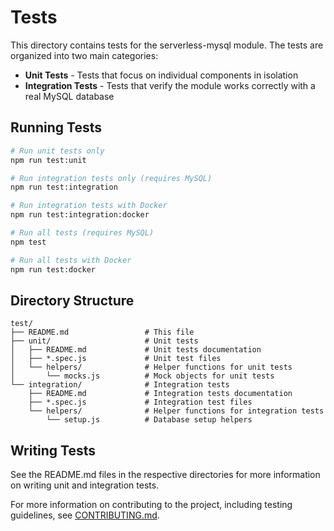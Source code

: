 # Tests

This directory contains tests for the serverless-mysql module. The tests are organized into two main categories:

- **Unit Tests** - Tests that focus on individual components in isolation
- **Integration Tests** - Tests that verify the module works correctly with a real MySQL database

## Running Tests

```bash
# Run unit tests only
npm run test:unit

# Run integration tests only (requires MySQL)
npm run test:integration

# Run integration tests with Docker
npm run test:integration:docker

# Run all tests (requires MySQL)
npm test

# Run all tests with Docker
npm run test:docker
```

## Directory Structure

```
test/
├── README.md                 # This file
├── unit/                     # Unit tests
│   ├── README.md             # Unit tests documentation
│   ├── *.spec.js             # Unit test files
│   └── helpers/              # Helper functions for unit tests
│       └── mocks.js          # Mock objects for unit tests
└── integration/              # Integration tests
    ├── README.md             # Integration tests documentation
    ├── *.spec.js             # Integration test files
    └── helpers/              # Helper functions for integration tests
        └── setup.js          # Database setup helpers
```

## Writing Tests

See the README.md files in the respective directories for more information on writing unit and integration tests.

For more information on contributing to the project, including testing guidelines, see [CONTRIBUTING.md](../CONTRIBUTING.md). 
